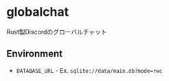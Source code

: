 # globalchat
Rust製Discordのグローバルチャット

## Environment
- `DATABASE_URL` - Ex. `sqlite://data/main.db?mode=rwc`